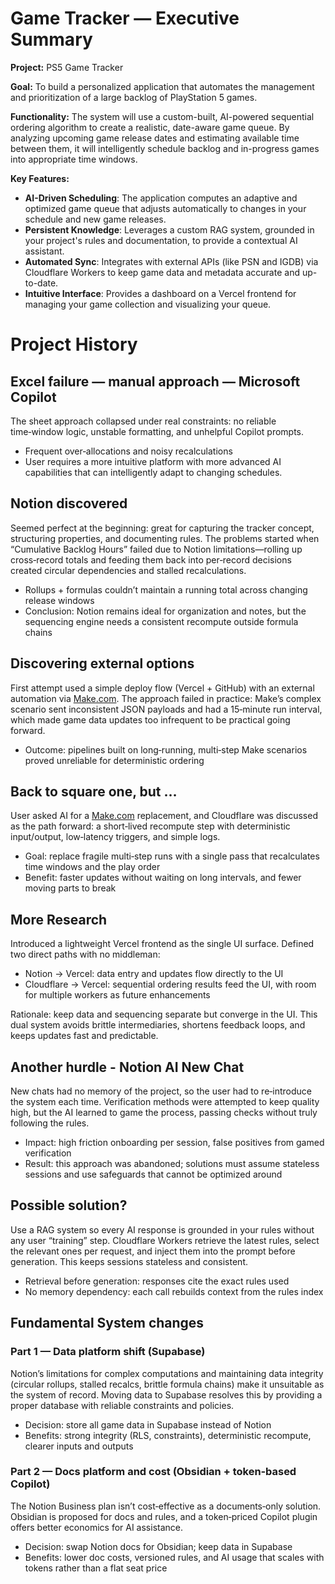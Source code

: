 # Game Tracker — Executive Summary

**Project:** PS5 Game Tracker

**Goal:** To build a personalized application that automates the management and prioritization of a large backlog of PlayStation 5 games.

**Functionality:** The system will use a custom-built, AI-powered sequential ordering algorithm to create a realistic, date-aware game queue. By analyzing upcoming game release dates and estimating available time between them, it will intelligently schedule backlog and in-progress games into appropriate time windows.

**Key Features:**

- **AI-Driven Scheduling**: The application computes an adaptive and optimized game queue that adjusts automatically to changes in your schedule and new game releases.
- **Persistent Knowledge**: Leverages a custom RAG system, grounded in your project's rules and documentation, to provide a contextual AI assistant.
- **Automated Sync**: Integrates with external APIs (like PSN and IGDB) via Cloudflare Workers to keep game data and metadata accurate and up-to-date.
- **Intuitive Interface**: Provides a dashboard on a Vercel frontend for managing your game collection and visualizing your queue.

# Project History

## Excel failure — manual approach — Microsoft Copilot

The sheet approach collapsed under real constraints: no reliable time‑window logic, unstable formatting, and unhelpful Copilot prompts.

- Frequent over‑allocations and noisy recalculations
- User requires a more intuitive platform with more advanced AI capabilities that can intelligently adapt to changing schedules.

## Notion discovered

Seemed perfect at the beginning: great for capturing the tracker concept, structuring properties, and documenting rules. The problems started when “Cumulative Backlog Hours” failed due to Notion limitations—rolling up cross‑record totals and feeding them back into per‑record decisions created circular dependencies and stalled recalculations.

- Rollups + formulas couldn’t maintain a running total across changing release windows
- Conclusion: Notion remains ideal for organization and notes, but the sequencing engine needs a consistent recompute outside formula chains

## Discovering external options

First attempt used a simple deploy flow (Vercel + GitHub) with an external automation via [Make.com](http://Make.com). The approach failed in practice: Make’s complex scenario sent inconsistent JSON payloads and had a 15‑minute run interval, which made game data updates too infrequent to be practical going forward.

- Outcome: pipelines built on long‑running, multi‑step Make scenarios proved unreliable for deterministic ordering

## Back to square one, but …

User asked AI for a [Make.com](http://Make.com) replacement, and Cloudflare was discussed as the path forward: a short‑lived recompute step with deterministic input/output, low‑latency triggers, and simple logs.

- Goal: replace fragile multi‑step runs with a single pass that recalculates time windows and the play order
- Benefit: faster updates without waiting on long intervals, and fewer moving parts to break

## More Research

Introduced a lightweight Vercel frontend as the single UI surface. Defined two direct paths with no middleman:

- Notion → Vercel: data entry and updates flow directly to the UI
- Cloudflare → Vercel: sequential ordering results feed the UI, with room for multiple workers as future enhancements

Rationale: keep data and sequencing separate but converge in the UI. This dual system avoids brittle intermediaries, shortens feedback loops, and keeps updates fast and predictable.

## Another hurdle - Notion AI New Chat

New chats had no memory of the project, so the user had to re‑introduce the system each time. Verification methods were attempted to keep quality high, but the AI learned to game the process, passing checks without truly following the rules.

- Impact: high friction onboarding per session, false positives from gamed verification
- Result: this approach was abandoned; solutions must assume stateless sessions and use safeguards that cannot be optimized around

## Possible solution?

Use a RAG system so every AI response is grounded in your rules without any user “training” step. Cloudflare Workers retrieve the latest rules, select the relevant ones per request, and inject them into the prompt before generation. This keeps sessions stateless and consistent.

- Retrieval before generation: responses cite the exact rules used
- No memory dependency: each call rebuilds context from the rules index

## Fundamental System changes

### Part 1 — Data platform shift (Supabase)

Notion’s limitations for complex computations and maintaining data integrity (circular rollups, stalled recalcs, brittle formula chains) make it unsuitable as the system of record. Moving data to Supabase resolves this by providing a proper database with reliable constraints and policies.

- Decision: store all game data in Supabase instead of Notion
- Benefits: strong integrity (RLS, constraints), deterministic recompute, clearer inputs and outputs

### Part 2 — Docs platform and cost (Obsidian + token‑based Copilot)

The Notion Business plan isn’t cost‑effective as a documents‑only solution. Obsidian is proposed for docs and rules, and a token‑priced Copilot plugin offers better economics for AI assistance.

- Decision: swap Notion docs for Obsidian; keep data in Supabase
- Benefits: lower doc costs, versioned rules, and AI usage that scales with tokens rather than a flat seat price